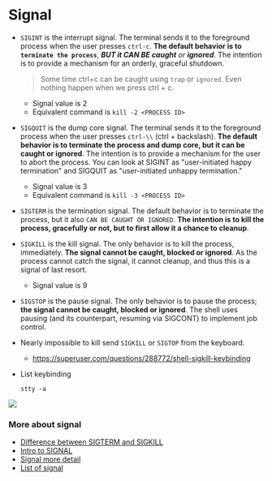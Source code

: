 # Signal
   - `SIGINT` is the interrupt signal. The terminal sends it to the foreground process when the user presses `ctrl-c`. **The default behavior is to `terminate the process`**, _**BUT it CAN BE caught** or **ignored**_. The intention is to provide a mechanism for an orderly, graceful shutdown.
      > Some time ctrl+c can be caught using `trap` or `ignored`. Even nothing happen when we press ctrl + c.  
      >
      - Signal value is 2
      - Equivalent command is `kill -2 <PROCESS ID>`
   - `SIGQUIT` is the dump core signal. The terminal sends it to the foreground process when the user presses `ctrl-\\` (ctrl + backslash). **The default behavior is to terminate the process and dump core, but it can be caught or ignored**. The intention is to provide a mechanism for the user to abort the process. You can look at SIGINT as "user-initiated happy termination" and SIGQUIT as "user-initiated unhappy termination."
      - Signal value is 3
      - Equivalent command is `kill -3 <PROCESS ID>` 
    
   - `SIGTERM` is the termination signal. The default behavior is to terminate the process, but it also `CAN BE CAUGHT OR IGNORED`. **The intention is to kill the process, gracefully or not, but to first allow it a chance to cleanup**.
    
   - `SIGKILL` is the kill signal. The only behavior is to kill the process, immediately. **The signal cannot be caught, blocked or ignored**. As the process cannot catch the signal, it cannot cleanup, and thus this is a signal of last resort.
      - Signal value is 9
   - `SIGSTOP` is the pause signal. The only behavior is to pause the process; **the signal cannot be caught, blocked or ignored**. The shell uses pausing (and its counterpart, resuming via SIGCONT) to implement job control.
   
   - Nearly impossible to kill send `SIGKILL` or `SIGTOP` from the keyboard.
        - https://superuser.com/questions/288772/shell-sigkill-keybinding
   - List keybinding
        ```shell script
        stty -a
        ```    
   ![](https://qph.fs.quoracdn.net/main-qimg-1180ef2465c309928b02481f02580c6a)
   
   
### More about signal
- [Difference between SIGTERM and SIGKILL](https://www.quora.com/What-is-the-difference-between-the-SIGINT-and-SIGTERM-signals-in-Linux-What%E2%80%99s-the-difference-between-the-SIGKILL-and-SIGSTOP-signals/answer/Luis-Otavio-Martins)       
- [Intro to SIGNAL](https://tldp.org/LDP/Bash-Beginners-Guide/html/sect_12_01.html)
- [Signal more detail](https://unix.stackexchange.com/questions/6332/what-causes-various-signals-to-be-sent) 
- [List of signal](https://unix.stackexchange.com/questions/317492/list-of-kill-signals)